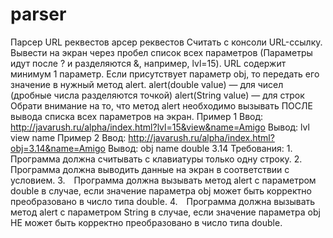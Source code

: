 # parser
Парсер  URL реквестов
арсер реквестов
Считать с консоли URL-ссылку.
Вывести на экран через пробел список всех параметров (Параметры идут после ? и разделяются &, например, lvl=15).
URL содержит минимум 1 параметр.
Если присутствует параметр obj, то передать его значение в нужный метод alert.
alert(double value) — для чисел (дробные числа разделяются точкой)
alert(String value) — для строк
Обрати внимание на то, что метод alert необходимо вызывать ПОСЛЕ вывода списка всех параметров на экран.
Пример 1
Ввод:
http://javarush.ru/alpha/index.html?lvl=15&view&name=Amigo
Вывод:
lvl view name
Пример 2
Ввод:
http://javarush.ru/alpha/index.html?obj=3.14&name=Amigo
Вывод:
obj name
double 3.14
Требования:
1. Программа должна считывать с клавиатуры только одну строку.
2. Программа должна выводить данные на экран в соответствии с условием.
3. Программа должна вызывать метод alert с параметром double в случае, если значение параметра obj может быть корректно преобразовано в число типа double.
4. Программа должна вызывать метод alert с параметром String в случае, если значение параметра obj НЕ может быть корректно преобразовано в число типа double.
